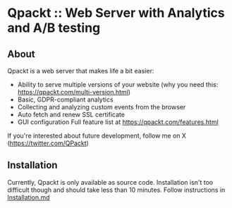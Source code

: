 # Qpackt :: Web Server with Analytics and A/B testing

## About

Qpackt is a web server that makes life a bit easier:

* Ability to serve multiple versions of your website (why you need this: https://qpackt.com/multi-version.html)
* Basic, GDPR-compliant analytics
* Collecting and analyzing custom events from the browser
* Auto fetch and renew SSL certificate
* GUI configuration
  Full feature list at https://qpackt.com/features.html

If you're interested about future development, follow me on X (https://twitter.com/QPackt)

## Installation

Currently, Qpackt is only available as source code. Installation isn't too difficult though and should take less than 10
minutes. Follow instructions in [Installation.md](./Installation.md)
